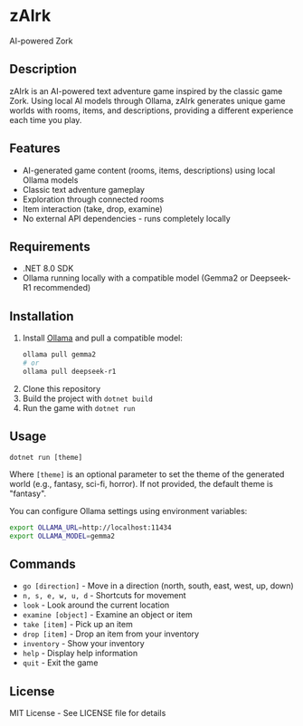 # zAIrk
AI-powered Zork

## Description
zAIrk is an AI-powered text adventure game inspired by the classic game Zork. Using local AI models through Ollama, zAIrk generates unique game worlds with rooms, items, and descriptions, providing a different experience each time you play.

## Features
- AI-generated game content (rooms, items, descriptions) using local Ollama models
- Classic text adventure gameplay
- Exploration through connected rooms
- Item interaction (take, drop, examine)
- No external API dependencies - runs completely locally

## Requirements
- .NET 8.0 SDK
- Ollama running locally with a compatible model (Gemma2 or Deepseek-R1 recommended)

## Installation
1. Install [Ollama](https://ollama.ai) and pull a compatible model:
   ```bash
   ollama pull gemma2
   # or
   ollama pull deepseek-r1
   ```
2. Clone this repository
3. Build the project with `dotnet build`
4. Run the game with `dotnet run`

## Usage
```
dotnet run [theme]
```

Where `[theme]` is an optional parameter to set the theme of the generated world (e.g., fantasy, sci-fi, horror). If not provided, the default theme is "fantasy".

You can configure Ollama settings using environment variables:
```bash
export OLLAMA_URL=http://localhost:11434
export OLLAMA_MODEL=gemma2
```

## Commands
- `go [direction]` - Move in a direction (north, south, east, west, up, down)
- `n, s, e, w, u, d` - Shortcuts for movement
- `look` - Look around the current location
- `examine [object]` - Examine an object or item
- `take [item]` - Pick up an item
- `drop [item]` - Drop an item from your inventory
- `inventory` - Show your inventory
- `help` - Display help information
- `quit` - Exit the game

## License
MIT License - See LICENSE file for details
